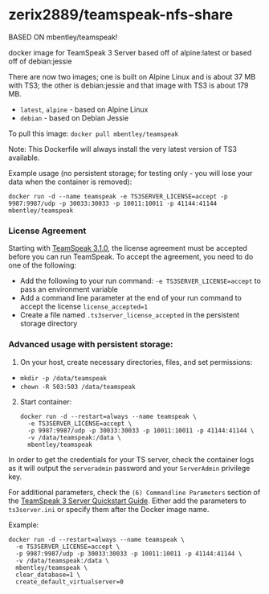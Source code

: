 zerix2889/teamspeak-nfs-share
==================

BASED ON mbentley/teamspeak!

docker image for TeamSpeak 3 Server
based off of alpine:latest
or
based off of debian:jessie

There are now two images; one is built on Alpine Linux and is about 37 MB with TS3; the other is debian:jessie and that image with TS3 is about 179 MB.

- `latest`, `alpine` - based on Alpine Linux
- `debian` - based on Debian Jessie

To pull this image:
`docker pull mbentley/teamspeak`

Note: This Dockerfile will always install the very latest version of TS3 available.

Example usage (no persistent storage; for testing only - you will lose your data when the container is removed):

`docker run -d --name teamspeak -e TS3SERVER_LICENSE=accept -p 9987:9987/udp -p 30033:30033 -p 10011:10011 -p 41144:41144 mbentley/teamspeak`

### License Agreement

Starting with [TeamSpeak 3.1.0](https://support.teamspeakusa.com/index.php?/Knowledgebase/Article/View/344/16/how-to-accept-the-server-license-agreement-server--310), the license agreement must be accepted before you can run TeamSpeak.  To accept the agreement, you need to do one of the following:
  * Add the following to your run command: `-e TS3SERVER_LICENSE=accept` to pass an environment variable
  * Add a command line parameter at the end of your run command to accept the license `license_accepted=1`
  * Create a file named `.ts3server_license_accepted` in the persistent storage directory

### Advanced usage with persistent storage:

1. On your host, create necessary directories, files, and set permissions:
  * `mkdir -p /data/teamspeak`
  * `chown -R 503:503 /data/teamspeak`

2. Start container:
    ```
    docker run -d --restart=always --name teamspeak \
      -e TS3SERVER_LICENSE=accept \
      -p 9987:9987/udp -p 30033:30033 -p 10011:10011 -p 41144:41144 \
      -v /data/teamspeak:/data \
      mbentley/teamspeak
    ```

In order to get the credentials for your TS server, check the container logs as it will output the `serveradmin` password and your `ServerAdmin` privilege key.

For additional parameters, check the `(6) Commandline Parameters` section of the [TeamSpeak 3 Server Quickstart Guide](http://media.teamspeak.com/ts3_literature/TeamSpeak%203%20Server%20Quick%20Start.txt).  Either add the parameters to `ts3server.ini` or specify them after the Docker image name.

Example:
```
docker run -d --restart=always --name teamspeak \
  -e TS3SERVER_LICENSE=accept \
  -p 9987:9987/udp -p 30033:30033 -p 10011:10011 -p 41144:41144 \
  -v /data/teamspeak:/data \
  mbentley/teamspeak \
  clear_database=1 \
  create_default_virtualserver=0
```
